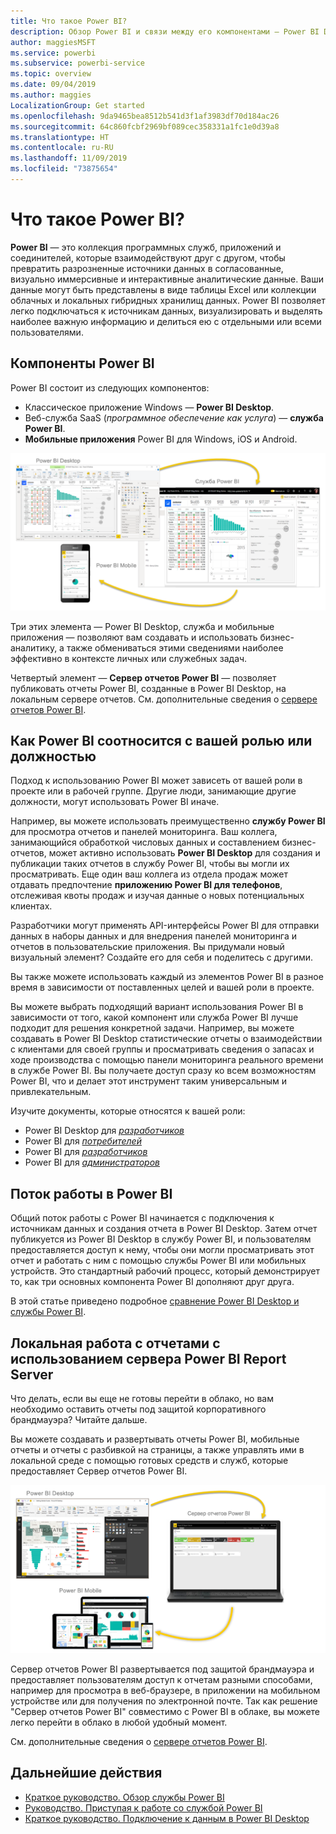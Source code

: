 ```yaml
---
title: Что такое Power BI?
description: Обзор Power BI и связи между его компонентами — Power BI Desktop, службой Power BI, Power BI Mobile, Сервером отчетов и Power BI Embedded.
author: maggiesMSFT
ms.service: powerbi
ms.subservice: powerbi-service
ms.topic: overview
ms.date: 09/04/2019
ms.author: maggies
LocalizationGroup: Get started
ms.openlocfilehash: 9da9465bea8512b541d3f1af3983df70d184ac26
ms.sourcegitcommit: 64c860fcbf2969bf089cec358331a1fc1e0d39a8
ms.translationtype: HT
ms.contentlocale: ru-RU
ms.lasthandoff: 11/09/2019
ms.locfileid: "73875654"
---
```

# <a name="what-is-power-bi"></a>Что такое Power BI?
**Power BI** — это коллекция программных служб, приложений и соединителей, которые взаимодействуют друг с другом, чтобы превратить разрозненные источники данных в согласованные, визуально иммерсивные и интерактивные аналитические данные. Ваши данные могут быть представлены в виде таблицы Excel или коллекции облачных и локальных гибридных хранилищ данных. Power BI позволяет легко подключаться к источникам данных, визуализировать и выделять наиболее важную информацию и делиться ею с отдельными или всеми пользователями.

## <a name="the-parts-of-power-bi"></a>Компоненты Power BI
Power BI состоит из следующих компонентов: 
- Классическое приложение Windows — **Power BI Desktop**.
- Веб-служба SaaS (*программное обеспечение как услуга*) — **служба Power BI**. 
- **Мобильные приложения** Power BI для Windows, iOS и Android.

![Power BI Desktop, служба Power BI и Power BI Mobile](media/power-bi-overview/power-bi-overview-blocks.png)

Три этих элемента &mdash; Power BI Desktop, служба и мобильные приложения &mdash; позволяют вам создавать и использовать бизнес-аналитику, а также обмениваться этими сведениями наиболее эффективно в контексте личных или служебных задач.

Четвертый элемент — **Сервер отчетов Power BI** — позволяет публиковать отчеты Power BI, созданные в Power BI Desktop, на локальным сервере отчетов. См. дополнительные сведения о [сервере отчетов Power BI](#on-premises-reporting-with-power-bi-report-server).

## <a name="how-power-bi-matches-your-role"></a>Как Power BI соотносится с вашей ролью или должностью
Подход к использованию Power BI может зависеть от вашей роли в проекте или в рабочей группе. Другие люди, занимающие другие должности, могут использовать Power BI иначе.

Например, вы можете использовать преимущественно **службу Power BI** для просмотра отчетов и панелей мониторинга. Ваш коллега, занимающийся обработкой числовых данных и составлением бизнес-отчетов, может активно использовать **Power BI Desktop** для создания и публикации таких отчетов в службу Power BI, чтобы вы могли их просматривать. Еще один ваш коллега из отдела продаж может отдавать предпочтение **приложению Power BI для телефонов**, отслеживая квоты продаж и изучая данные о новых потенциальных клиентах.

Разработчики могут применять API-интерфейсы Power BI для отправки данных в наборы данных и для внедрения панелей мониторинга и отчетов в пользовательские приложения. Вы придумали новый визуальный элемент? Создайте его для себя и поделитесь с другими.  

Вы также можете использовать каждый из элементов Power BI в разное время в зависимости от поставленных целей и вашей роли в проекте.

Вы можете выбрать подходящий вариант использования Power BI в зависимости от того, какой компонент или служба Power BI лучше подходит для решения конкретной задачи. Например, вы можете создавать в Power BI Desktop статистические отчеты о взаимодействии с клиентами для своей группы и просматривать сведения о запасах и ходе производства с помощью панели мониторинга реального времени в службе Power BI. Вы получаете доступ сразу ко всем возможностям Power BI, что и делает этот инструмент таким универсальным и привлекательным.

Изучите документы, которые относятся к вашей роли:
- Power BI Desktop для [*разработчиков*](../desktop-what-is-desktop.md)
- Power BI для [*потребителей*](../consumer/end-user-consumer.md)
- Power BI для [*разработчиков*](../developer/what-can-you-do.md)
- Power BI для [*администраторов*](../service-admin-administering-power-bi-in-your-organization.md)

## <a name="the-flow-of-work-in-power-bi"></a>Поток работы в Power BI
Общий поток работы с Power BI начинается с подключения к источникам данных и создания отчета в Power BI Desktop. Затем отчет публикуется из Power BI Desktop в службу Power BI, и пользователям предоставляется доступ к нему, чтобы они могли просматривать этот отчет и работать с ним с помощью службы Power BI или мобильных устройств.
Это стандартный рабочий процесс, который демонстрирует то, как три основных компонента Power BI дополняют друг друга.

В этой статье приведено подробное [сравнение Power BI Desktop и службы Power BI](../designer/service-service-vs-desktop.md).

## <a name="on-premises-reporting-with-power-bi-report-server"></a>Локальная работа с отчетами с использованием сервера Power BI Report Server

Что делать, если вы еще не готовы перейти в облако, но вам необходимо оставить отчеты под защитой корпоративного брандмауэра?  Читайте дальше.

Вы можете создавать и развертывать отчеты Power BI, мобильные отчеты и отчеты с разбивкой на страницы, а также управлять ими в локальной среде с помощью готовых средств и служб, которые предоставляет Сервер отчетов Power BI.

![Схема локальной работы с отчетами](media/power-bi-overview/power-bi-report-server2.png)

Сервер отчетов Power BI развертывается под защитой брандмауэра и предоставляет пользователям доступ к отчетам разными способами, например для просмотра в веб-браузере, в приложении на мобильном устройстве или для получения по электронной почте. Так как решение "Сервер отчетов Power BI" совместимо с Power BI в облаке, вы можете легко перейти в облако в любой удобный момент. 

См. дополнительные сведения о [сервере отчетов Power BI](../report-server/get-started.md).

## <a name="next-steps"></a>Дальнейшие действия
- [Краткое руководство. Обзор службы Power BI](../service-the-new-power-bi-experience.md)   
- [Руководство. Приступая к работе со службой Power BI](../service-get-started.md)
- [Краткое руководство. Подключение к данным в Power BI Desktop](../desktop-quickstart-connect-to-data.md)
